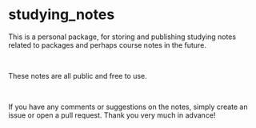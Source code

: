 # studying_notes
This is a personal package, for storing and publishing studying notes related to packages and perhaps course notes in the future. 

<br>

These notes are all public and free to use. 

<br>

If you have any comments or suggestions on the notes, simply create an issue or open a pull request. Thank you very much in advance!

